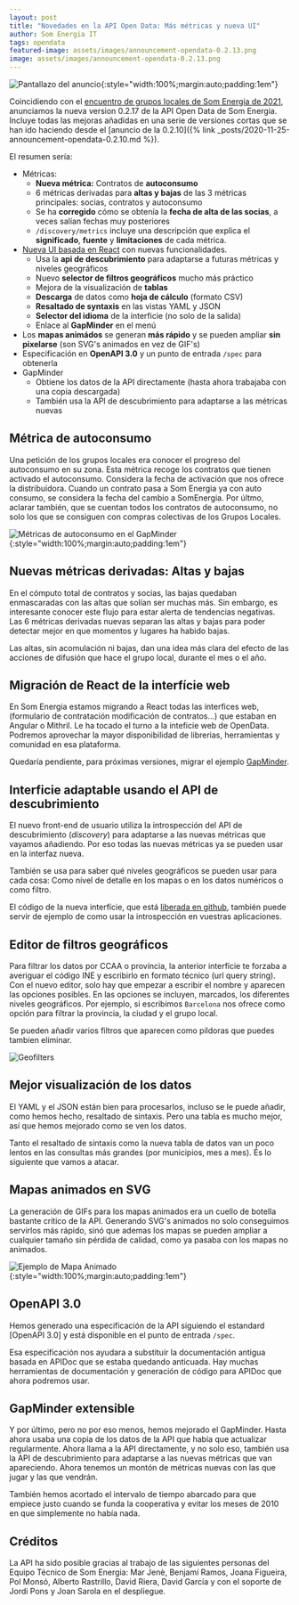 ```yaml
---
layout: post
title: "Novedades en la API Open Data: Más métricas y nueva UI"
author: Som Energia IT
tags: opendata
featured-image: assets/images/announcement-opendata-0.2.13.png
image: assets/images/announcement-opendata-0.2.13.png
---
```



![Pantallazo del anuncio](/community/assets/images/announcement-opendata-0.2.13.png){:style="width:100%;margin:auto;padding:1em"}

Coincidiendo con el [encuentro de grupos locales de Som Energia de 2021](),
anunciamos la nueva version 0.2.17 de la API Open Data de Som Energia.
Incluye todas las mejoras añadidas en una serie de versiones cortas
que se han ido haciendo desde el 
[anuncio de la 0.2.10]({% link _posts/2020-11-25-announcement-opendata-0.2.10.md %}).

El resumen sería:

- Métricas:
	- **Nueva métrica:** Contratos de **autoconsumo**
	- 6 métricas derivadas para **altas y bajas** de las 3 métricas principales: socias, contratos y autoconsumo
	- Se ha **corregido** cómo se obtenía la **fecha de alta de las socias**, a veces salían fechas muy posteriores
	- `/discovery/metrics` incluye una descripción que explica el **significado**, **fuente** y **limitaciones** de cada métrica.
- [Nueva UI basada en React](https://opendata.somenergia.coop/ui) con nuevas funcionalidades.
	- Usa la **api de descubrimiento** para adaptarse a futuras métricas y niveles geográficos
	- Nuevo **selector de filtros geográficos** mucho más práctico
	- Mejora de la visualización de **tablas**
	- **Descarga** de datos como **hoja de cálculo** (formato CSV)
	- **Resaltado de syntaxis** en las vistas YAML y JSON
	- **Selector del idioma** de la interficie (no solo de la salida)
	- Enlace al **GapMinder** en el menú
- Los **mapas animádos** se generan **más rápido** y
  se pueden ampliar **sin pixelarse** (son SVG's animados en vez de GIF's)
- Especificación en **OpenAPI 3.0** y un punto de entrada `/spec` para obtenerla
- GapMinder
	- Obtiene los datos de la API directamente (hasta ahora trabajaba con una copia descargada)
	- También usa la API de descubrimiento para adaptarse a las métricas nuevas

## Métrica de autoconsumo

Una petición de los grupos locales era conocer el progreso del autoconsumo en su zona.
Esta métrica recoge los contratos que tienen activado el autoconsumo.
Considera la fecha de activación que nos ofrece la distribuidora.
Cuando un contrato pasa a Som Energia ya con auto consumo,
se considera la fecha del cambio a SomEnergia.
Por últmo, aclarar también, que se cuentan todos los contratos de autoconsumo,
no solo los que se consiguen con compras colectivas de los Grupos Locales.

![Métricas de autoconsumo en el GapMinder](/community/assets/images/pantallada-opendata-gapminder-autoconsum.png){:style="width:100%;margin:auto;padding:1em"}


## Nuevas métricas derivadas: Altas y bajas

En el cómputo total de contratos y socias, las bajas
quedaban enmascaradas con las altas que solían ser muchas más.
Sin embargo, es interesante conocer este flujo para estar alerta de tendencias negativas.
Las 6 métricas derivadas nuevas separan las altas y bajas para poder detectar mejor
en que momentos y lugares ha habido bajas.

Las altas, sin acomulación ni bajas, dan una idea más clara
del efecto de las acciones de difusión que hace el grupo local,
durante el mes o el año.

## Migración de React de la interfície web

En Som Energia estamos migrando a React todas las interfices web,
(formulario de contratación modificación de contratos...)
que estaban en Angular o Mithril.
Le ha tocado el turno a la inteficie web de OpenData.
Podremos aprovechar la mayor disponibilidad de
librerias, herramientas y comunidad en esa plataforma.

Quedaría pendiente, para próximas versiones, migrar el ejemplo [GapMinder].

[GapMinder]: https://opendata.somenergia.coop/ui/gapminder.html


## Interficie adaptable usando el API de descubrimiento

El nuevo front-end de usuario utiliza la introspección del API de descubrimiento (_discovery_)
para adaptarse a las nuevas métricas que vayamos añadiendo.
Por eso todas las nuevas métricas ya se pueden usar en la interfaz nueva.

También se usa para saber qué niveles geográficos se pueden usar para cada cosa:
Como nivel de detalle en los mapas o en los datos numéricos o como filtro.

El código de la nueva interfície, que está [liberada en github](https://github.com/som-energia/opendata-ui),
también puede servir de ejemplo de como usar la introspección en vuestras aplicaciones.


## Editor de filtros geográficos

Para filtrar los datos por CCAA o província,
la anterior interfície te forzaba a averiguar el código INE y escribirlo en formato técnico (url query string).
Con el nuevo editor, solo hay que empezar a escribir el nombre y aparecen las opciones posibles.
En las opciones se incluyen, marcados, los diferentes niveles geográficos.
Por ejemplo, si escribimos `Barcelona` nos ofrece como opción para filtrar
la provincia, la ciudad y el grupo local.

Se pueden añadir varios filtros que aparecen como pildoras que puedes tambien eliminar.

![Geofilters](/community/assets/images/pantallada-opendata-geofilters.png)


## Mejor visualización de los datos

El YAML y el JSON están bien para procesarlos,
incluso se le puede añadir, como hemos hecho, resaltado de sintaxis.
Pero una tabla es mucho mejor, así que hemos mejorado como se ven
los datos.

Tanto el resaltado de sintaxis como la nueva tabla de datos van un poco lentos
en las consultas más grandes (por municipios, mes a mes).
És lo siguiente que vamos a atacar.

## Mapas animados en SVG

La generación de GIFs para los mapas animados era un cuello de botella bastante crítico de la API.
Generando SVG's animados no solo conseguimos servirlos más rápido,
sinó que ademas los mapas se pueden ampliar a cualquier tamaño
sin pérdida de calidad,
como ya pasaba con los mapas no animados.


![Ejemplo de Mapa Animado](http://opendata.somenergia.coop/v0.2/map/newmembers/by/province/monthly){:style="width:100%;margin:auto;padding:1em"}


## OpenAPI 3.0

Hemos generado una especificación de la API siguiendo el estandard [OpenAPI 3.0]
y está disponible en el punto de entrada `/spec`.

[Open API 3.0]: https://es.wikipedia.org/wiki/Especificaci%C3%B3n_OpenAPI

Esa especificación nos ayudara a substituir la documentación antigua
basada en APIDoc que se estaba quedando anticuada.
Hay muchas herramientas de documentación y generación de código para APIDoc
que ahora podremos usar.

## GapMinder extensible

Y por último, pero no por eso menos, hemos mejorado el GapMinder.
Hasta ahora usaba una copia de los datos de la API que había que actualizar regularmente.
Ahora llama a la API directamente, y no solo eso,
también usa la API de descubrimiento para adaptarse a las nuevas métricas que van apareciendo.
Ahora tenemos un montón de métricas nuevas con las que jugar y las que vendrán.

También hemos acortado el intervalo de tiempo abarcado
para que empiece justo cuando se funda la cooperativa
y evitar los meses de 2010 en que simplemente no había nada.


## Créditos

La API ha sido posible gracias al trabajo de las siguientes personas del Equipo Técnico de Som Energia: 
Mar Jenè,
Benjamí Ramos,
Joana Figueira,
Pol Monsó,
Alberto Rastrillo,
David Riera,
David García
y con el soporte de Jordi Pons y Joan Sarola en el despliegue.


